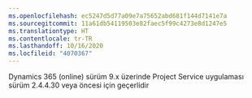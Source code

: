 ```yaml
---
ms.openlocfilehash: ec5247d5d77a09e7a75652abd681f144d7141e7a
ms.sourcegitcommit: 11a61db54119503e82faec5f99c4273e8d1247e5
ms.translationtype: HT
ms.contentlocale: tr-TR
ms.lasthandoff: 10/16/2020
ms.locfileid: "4070367"
---
```

Dynamics 365 (online) sürüm 9.x üzerinde Project Service uygulaması sürüm 2.4.4.30 veya öncesi için geçerlidir
